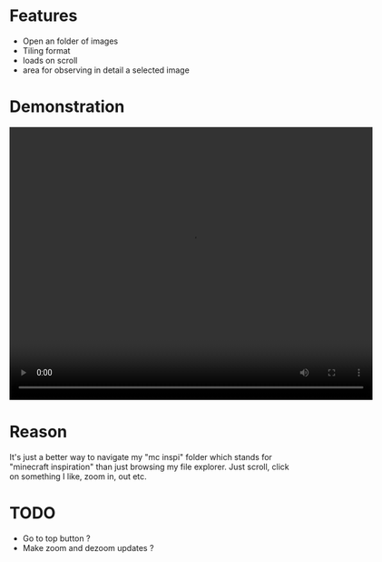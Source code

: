 # Features

* Open an folder of images
* Tiling format
* loads on scroll
* area for observing in detail a selected image

# Demonstration

<video width="640" height="480" controls>
    <source src="example.gif" type="image/gif">
</video>

# Reason

It's just a better way to navigate my "mc inspi" folder which stands for 
"minecraft inspiration" than just browsing my file explorer.
Just scroll, click on something I like, zoom in, out etc.

# TODO

* Go to top button ?
* Make zoom and dezoom updates ?


